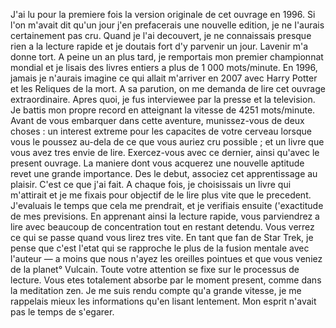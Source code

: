 J'ai lu pour la premiere fois la version originale de cet ouvrage en
1996. Si l'on m'avait dit qu'un jour j'en prefacerais une nouvelle edition,
je ne I'aurais certainement pas cru.
Quand je l'ai decouvert, je ne connaissais presque rien a la lecture
rapide et je doutais fort d'y parvenir un jour. Lavenir m'a donne tort.
A peine un an plus tard, je remportais mon premier championnat mondial
et je lisais des livres entiers a plus de 1 000 mots/minute. En 1996,
jamais je n'aurais imagine ce qui allait m'arriver en 2007 avec Harry
Potter et les Reliques de la mort. A sa parution, on me demanda de lire
cet ouvrage extraordinaire. Apres quoi, je fus interviewee par la presse
et la television. Je battis mon propre record en atteignant la vitesse de
4251 mots/minute.
Avant de vous embarquer dans cette aventure, munissez-vous de
deux choses : un interest extreme pour les capacites de votre cerveau
lorsque vous le poussez au-dela de ce que vous auriez cru possible ; et
un livre que vous avez tres envie de lire. Exercez-vous avec ce dernier,
ainsi qu'avec le present ouvrage. La maniere dont vous acquerez une
nouvelle aptitude revet une grande importance. Des le debut, associez
cet apprentissage au plaisir. C'est ce que j'ai fait. A chaque fois, je choisissais
un livre qui m'attirait et je me fixais pour objectif de le lire plus
vite que le precedent. J'evaluais le temps que cela me prendrait, et je
verifiais ensuite ('exactitude de mes previsions. En apprenant ainsi la
lecture rapide, vous parviendrez a lire avec beaucoup de concentration
tout en restant detendu.
Vous verrez ce qui se passe quand vous lirez tres vite. En tant que
fan de Star Trek, je pense que c'est l'etat qui se rapproche le plus de
la fusion mentale avec l'auteur — a moins que nous n'ayez les oreilles
pointues et que vous veniez de la planet° Vulcain. Toute votre attention
se fixe sur le processus de lecture. Vous etes totalement absorbe par
le moment present, comme dans la meditation zen. Je me suis rendu
compte qu'a grande vitesse, je me rappelais mieux les informations
qu'en lisant lentement. Mon esprit n'avait pas le temps de s'egarer.

